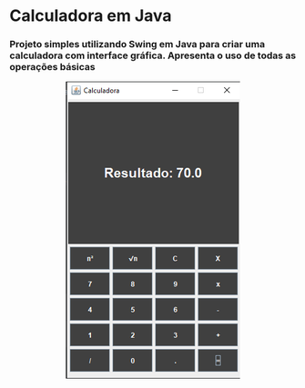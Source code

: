 # Calculadora em Java

### Projeto simples utilizando Swing em Java para criar uma calculadora com interface gráfica. Apresenta o uso de todas as operações básicas

<div align="center">

  ![image](https://raw.githubusercontent.com/JonathasChagas/Calculadora-Java/main/calculadora.png) 
</div>
